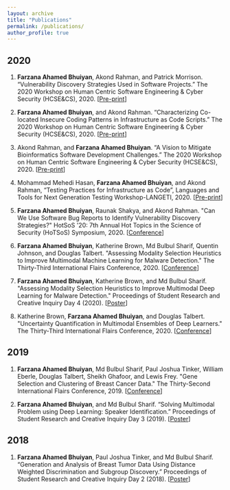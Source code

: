 ```yaml
---
layout: archive
title: "Publications"
permalink: /publications/
author_profile: true
---
```


## 2020

1. **Farzana Ahamed Bhuiyan**, Akond Rahman, and Patrick Morrison. “Vulnerability Discovery Strategies Used in Software Projects.” The 2020 Workshop on Human Centric Software Engineering & Cyber Security (HCSE&CS), 2020. [[Pre-print]()]

2. **Farzana Ahamed Bhuiyan**, and Akond Rahman. “Characterizing Co-located Insecure Coding Patterns in Infrastructure as Code Scripts.” The 2020 Workshop on Human Centric Software Engineering & Cyber Security (HCSE&CS), 2020. [[Pre-print]()]

3. Akond Rahman, and **Farzana Ahamed Bhuiyan**. “A Vision to Mitigate Bioinformatics Software Development Challenges.” The 2020 Workshop on Human Centric Software Engineering & Cyber Security (HCSE&CS), 2020. [[Pre-print]()]

4. Mohammad Mehedi Hasan, **Farzana Ahamed Bhuiyan**, and Akond Rahman, “Testing Practices for Infrastructure as Code”, Languages and Tools for Next Generation Testing Workshop-LANGETI, 2020. [[Pre-print]()]

5. **Farzana Ahamed Bhuiyan**, Raunak Shakya, and Akond Rahman. "Can We Use Software Bug Reports to Identify Vulnerability Discovery Strategies?" HotSoS '20: 7th Annual Hot Topics in the Science of Security (HoTSoS) Symposium, 2020. [[Conference]()]

6. **Farzana Ahamed Bhuiyan**, Katherine Brown, Md Bulbul Sharif, Quentin Johnson, and Douglas Talbert. "Assessing Modality Selection Heuristics to Improve Multimodal Machine Learning for Malware Detection." The Thirty-Third International Flairs Conference, 2020. [[Conference](https://www.aaai.org/ocs/index.php/FLAIRS/FLAIRS20/paper/viewFile/18476/17629)]

7. **Farzana Ahamed Bhuiyan**, Katherine Brown, and Md Bulbul Sharif. "Assessing Modality Selection Heuristics to Improve Multimodal Deep Learning for Malware Detection." Proceedings of Student Research and Creative Inquiry Day 4 (2020). [[Poster](https://publish.tntech.edu/index.php/PSRCI/article/view/670/236)]

8. Katherine Brown, **Farzana Ahamed Bhuiyan**, and Douglas Talbert. "Uncertainty Quantification in Multimodal Ensembles of Deep Learners." The Thirty-Third International Flairs Conference, 2020. [[Conference](https://www.aaai.org/ocs/index.php/FLAIRS/FLAIRS20/paper/download/18474/17627)]

## 2019

1. **Farzana Ahamed Bhuiyan**, Md Bulbul Sharif, Paul Joshua Tinker, William Eberle, Douglas Talbert, Sheikh Ghafoor, and Lewis Frey. "Gene Selection and Clustering of Breast Cancer Data." The Thirty-Second International Flairs Conference, 2019. [[Conference](https://www.aaai.org/ocs/index.php/FLAIRS/FLAIRS19/paper/viewFile/18184/17305)]

2. **Farzana Ahamed Bhuiyan**, and Md Bulbul Sharif. “Solving Multimodal Problem using Deep Learning: Speaker Identification.” Proceedings of Student Research and Creative Inquiry Day 3 (2019). [[Poster](https://publish.tntech.edu/index.php/PSRCI/article/view/526)]

## 2018

1. **Farzana Ahamed Bhuiyan**, Paul Joshua Tinker, and Md Bulbul Sharif. “Generation and Analysis of Breast Tumor Data Using Distance Weighted Discrimination and Subgroup Discovery.” Proceedings of Student Research and Creative Inquiry Day 2 (2018). [[Poster](https://publish.tntech.edu/index.php/PSRCI/article/view/294)]
